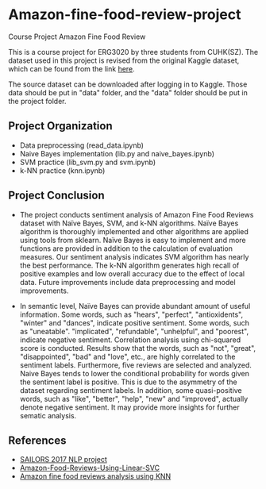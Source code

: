 # Amazon-fine-food-review-project
Course Project Amazon Fine Food Review

This is a course project for ERG3020 by three students from CUHK(SZ). The dataset used in this project is revised from the original Kaggle dataset, which can be found from the link [here](https://www.kaggle.com/snap/amazon-fine-food-reviews).

The source dataset can be downloaded after logging in to Kaggle. Those data should be put in "data" folder, and the "data" folder should be put in the project folder.

## Project Organization

* Data preprocessing (read_data.ipynb)
* Naive Bayes implementation (lib.py and naive_bayes.ipynb)
* SVM practice (lib_svm.py and svm.ipynb)
* k-NN practice (knn.ipynb)

## Project Conclusion

* The project conducts sentiment analysis of Amazon Fine Food Reviews dataset with Naïve Bayes, SVM, and k-NN algorithms. Naïve Bayes algorithm is thoroughly implemented and other algorithms are applied using tools from sklearn. Naïve Bayes is easy to implement and more functions are provided in addition to the calculation of evaluation measures. Our sentiment analysis indicates SVM algorithm has nearly the best performance. The k-NN algorithm generates high recall of positive examples and low overall accuracy due to the effect of local data. Future improvements include data preprocessing and model improvements.

* In semantic level, Naïve Bayes can provide abundant amount of useful information. Some words, such as "hears", "perfect", "antioxidents", "winter" and "dances", indicate positive sentiment. Some words, such as "uneatable". "implicated", "refundable", "unhelpful", and "poorest", indicate negative sentiment. Correlation analysis using chi-squared score is conducted. Results show that the words, such as "not", "great", "disappointed", "bad" and "love", etc., are highly correlated to the sentiment labels. Furthermore, five reviews are selected and analyzed. Naive Bayes tends to lower the conditional probability for words given the sentiment label is positive. This is due to the asymmetry of the dataset regarding sentiment labels. In addition, some quasi-positive words, such as "like", "better", "help", "new" and "improved", actually denote negative sentiment. It may provide more insights for further sematic analysis.

## References
* [SAILORS 2017 NLP project](https://github.com/abisee/sailors2017)
* [Amazon-Food-Reviews-Using-Linear-SVC](https://www.kaggle.com/amitrajitbose/amazon-food-reviews-using-linear-svc/notebook)
* [Amazon fine food reviews analysis using KNN](https://www.kaggle.com/premvardhan/amazon-fine-food-reviews-analysis-using-knn/notebook)
